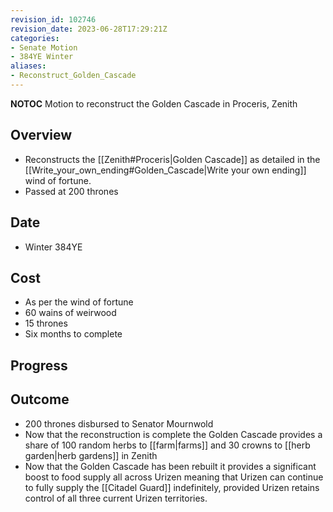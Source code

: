 ```yaml
---
revision_id: 102746
revision_date: 2023-06-28T17:29:21Z
categories:
- Senate Motion
- 384YE Winter
aliases:
- Reconstruct_Golden_Cascade
---
```



__NOTOC__
Motion to reconstruct the Golden Cascade in Proceris, Zenith
## Overview
* Reconstructs the [[Zenith#Proceris|Golden Cascade]] as detailed in the [[Write_your_own_ending#Golden_Cascade|Write your own ending]] wind of fortune.
* Passed at 200 thrones
## Date
* Winter 384YE
## Cost
* As per the wind of fortune
* 60 wains of weirwood
* 15 thrones
* Six months to complete

## Progress

## Outcome
* 200 thrones disbursed to Senator Mournwold
* Now that the reconstruction is complete the Golden Cascade provides a share of 100 random herbs to [[farm|farms]] and 30 crowns to [[herb garden|herb gardens]] in Zenith
* Now that the Golden Cascade has been rebuilt it provides a significant boost to food supply all across Urizen meaning that Urizen can continue to fully supply the [[Citadel Guard]] indefinitely, provided Urizen retains control of all three current Urizen territories.